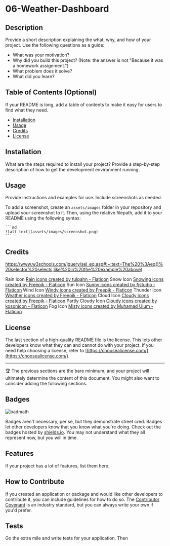 # 06-Weather-Dashboard

## Description

Provide a short description explaining the what, why, and how of your project. Use the following questions as a guide:

- What was your motivation?
- Why did you build this project? (Note: the answer is not "Because it was a homework assignment.")
- What problem does it solve?
- What did you learn?

## Table of Contents (Optional)

If your README is long, add a table of contents to make it easy for users to find what they need.

- [Installation](#installation)
- [Usage](#usage)
- [Credits](#credits)
- [License](#license)

## Installation

What are the steps required to install your project? Provide a step-by-step description of how to get the development environment running.

## Usage

Provide instructions and examples for use. Include screenshots as needed.

To add a screenshot, create an `assets/images` folder in your repository and upload your screenshot to it. Then, using the relative filepath, add it to your README using the following syntax:

    ```md
    ![alt text](assets/images/screenshot.png)
    ```

## Credits

https://www.w3schools.com/jquery/sel_eq.asp#:~:text=The%20%3Aeq()%20selector%20selects,like%20in%20the%20example%20above).

Rain Icon
<a href="https://www.flaticon.com/free-icons/rain" title="rain icons">Rain icons created by tulpahn - Flaticon</a>
Snow Icon
<a href="https://www.flaticon.com/free-icons/snowing" title="snowing icons">Snowing icons created by Freepik - Flaticon</a>
Sun Icon
<a href="https://www.flaticon.com/free-icons/sunny" title="sunny icons">Sunny icons created by fjstudio - Flaticon</a>
Wind Icon
<a href="https://www.flaticon.com/free-icons/windy" title="windy icons">Windy icons created by Freepik - Flaticon</a>
Thunder Icon
<a href="https://www.flaticon.com/free-icons/weather" title="weather icons">Weather icons created by Freepik - Flaticon</a>
Cloud Icon
<a href="https://www.flaticon.com/free-icons/cloudy" title="cloudy icons">Cloudy icons created by Freepik - Flaticon</a>
Partly Cloudy Icon
<a href="https://www.flaticon.com/free-icons/cloudy" title="cloudy icons">Cloudy icons created by kosonicon - Flaticon</a>
Fog Icon
<a href="https://www.flaticon.com/free-icons/misty" title="misty icons">Misty icons created by Muhamad Ulum - Flaticon</a>

## License

The last section of a high-quality README file is the license. This lets other developers know what they can and cannot do with your project. If you need help choosing a license, refer to [https://choosealicense.com/](https://choosealicense.com/).

---

🏆 The previous sections are the bare minimum, and your project will ultimately determine the content of this document. You might also want to consider adding the following sections.

## Badges

![badmath](https://img.shields.io/github/languages/top/lernantino/badmath)

Badges aren't necessary, per se, but they demonstrate street cred. Badges let other developers know that you know what you're doing. Check out the badges hosted by [shields.io](https://shields.io/). You may not understand what they all represent now, but you will in time.

## Features

If your project has a lot of features, list them here.

## How to Contribute

If you created an application or package and would like other developers to contribute it, you can include guidelines for how to do so. The [Contributor Covenant](https://www.contributor-covenant.org/) is an industry standard, but you can always write your own if you'd prefer.

## Tests

Go the extra mile and write tests for your application. Then
